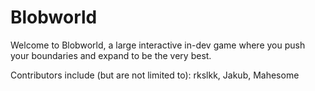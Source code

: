 # Blobworld

Welcome to Blobworld, a large interactive in-dev game where you push your boundaries and expand to be the very best.

Contributors include (but are not limited to): rkslkk, Jakub, Mahesome

